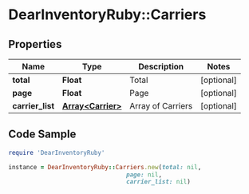 # DearInventoryRuby::Carriers

## Properties

Name | Type | Description | Notes
------------ | ------------- | ------------- | -------------
**total** | **Float** | Total | [optional]
**page** | **Float** | Page | [optional]
**carrier_list** | [**Array&lt;Carrier&gt;**](Carrier.md) | Array of Carriers | [optional]

## Code Sample

```ruby
require 'DearInventoryRuby'

instance = DearInventoryRuby::Carriers.new(total: nil,
                                 page: nil,
                                 carrier_list: nil)
```


